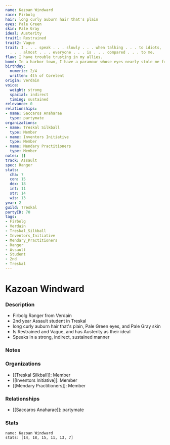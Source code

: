 ```yaml
---
name: Kazoan Windward
race: Firbolg
hair: long curly auburn hair that's plain
eyes: Pale Green
skin: Pale Gray
ideal: Austerity
trait1: Restrained
trait2: Vague
trait: I . . . speak . . . slowly . . . when talking . . . to idiots, . . . which
  . . . almost . . . everyone . . . is . . . compared . . . to me.
flaw: I have trouble trusting in my allies.
bond: In a harbor town, I have a paramour whose eyes nearly stole me from the sea.
birthday:
  numeric: 2/4
  written: 4th of Corelent
origin: Verdain
voice:
  weight: strong
  spacial: indirect
  timing: sustained
relevance: 0
relationships:
- name: Saccaros Anaharae
  type: partymate
organizations:
- name: Treskal Silkball
  type: Member
- name: Inventors Initiative
  type: Member
- name: Mendary Practitioners
  type: Member
notes: []
track: Assault
spec: Ranger
stats:
  cha: 7
  con: 15
  dex: 18
  int: 11
  str: 14
  wis: 13
year: 2
guild: Treskal
partyID: 70
tags:
- Firbolg
- Verdain
- Treskal_Silkball
- Inventors_Initiative
- Mendary_Practitioners
- Ranger
- Assault
- Student
- 2nd
- Treskal
---
```

# Kazoan Windward
### Description
- Firbolg Ranger from Verdain
- 2nd year Assault student in Treskal
- long curly auburn hair that's plain, Pale Green eyes, and Pale Gray skin
- Is Restrained and Vague, and has Austerity as their ideal
- Speaks in a strong, indirect, sustained manner

### Notes

### Organizations
- [[Treskal Silkball]]: Member
- [[Inventors Initiative]]: Member
- [[Mendary Practitioners]]: Member

### Relationships
- [[Saccaros Anaharae]]: partymate

### Stats
```statblock
name: Kazoan Windward
stats: [14, 18, 15, 11, 13, 7]
```